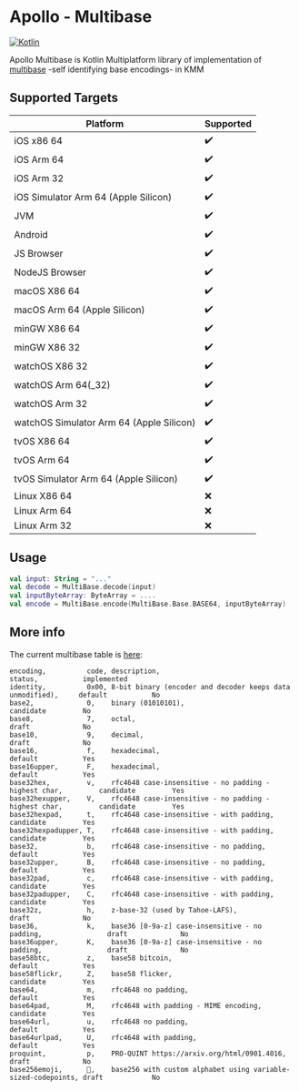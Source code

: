 # Apollo - Multibase
[![Kotlin](https://img.shields.io/badge/kotlin-1.7.20-blue.svg?logo=kotlin)](http://kotlinlang.org)

Apollo Multibase is Kotlin Multiplatform library of implementation of [multibase](https://github.com/multiformats/multibase) -self identifying base encodings- in KMM

## Supported Targets
| Platform                                 | Supported          |
|------------------------------------------|--------------------|
| iOS x86 64                               | :heavy_check_mark: |
| iOS Arm 64                               | :heavy_check_mark: |
| iOS Arm 32                               | :heavy_check_mark: |
| iOS Simulator Arm 64 (Apple Silicon)     | :heavy_check_mark: |
| JVM                                      | :heavy_check_mark: | 
| Android                                  | :heavy_check_mark: |
| JS Browser                               | :heavy_check_mark: |
| NodeJS Browser                           | :heavy_check_mark: |
| macOS X86 64                             | :heavy_check_mark: |
| macOS Arm 64 (Apple Silicon)             | :heavy_check_mark: |
| minGW X86 64                             | :heavy_check_mark: |
| minGW X86 32                             | :heavy_check_mark: | 
| watchOS X86 32                           | :heavy_check_mark: |
| watchOS Arm 64(_32)                      | :heavy_check_mark: |
| watchOS Arm 32                           | :heavy_check_mark: |
| watchOS Simulator Arm 64 (Apple Silicon) | :heavy_check_mark: |
| tvOS X86 64                              | :heavy_check_mark: |
| tvOS Arm 64                              | :heavy_check_mark: |
| tvOS Simulator Arm 64 (Apple Silicon)    | :heavy_check_mark: |
| Linux X86 64                             | :x:                |
| Linux Arm 64                             | :x:                |
| Linux Arm 32                             | :x:                |

## Usage
```kotlin
val input: String = "..."
val decode = MultiBase.decode(input)
val inputByteArray: ByteArray = ....
val encode = MultiBase.encode(MultiBase.Base.BASE64, inputByteArray)
```

## More info
The current multibase table is [here](multibase.csv):

```
encoding,          code, description,                                                  status,           implemented
identity,          0x00, 8-bit binary (encoder and decoder keeps data unmodified),     default           No
base2,             0,    binary (01010101),                                            candidate         No
base8,             7,    octal,                                                        draft             No
base10,            9,    decimal,                                                      draft             No
base16,            f,    hexadecimal,                                                  default           Yes
base16upper,       F,    hexadecimal,                                                  default           Yes
base32hex,         v,    rfc4648 case-insensitive - no padding - highest char,         candidate         Yes
base32hexupper,    V,    rfc4648 case-insensitive - no padding - highest char,         candidate         Yes
base32hexpad,      t,    rfc4648 case-insensitive - with padding,                      candidate         Yes
base32hexpadupper, T,    rfc4648 case-insensitive - with padding,                      candidate         Yes
base32,            b,    rfc4648 case-insensitive - no padding,                        default           Yes
base32upper,       B,    rfc4648 case-insensitive - no padding,                        default           Yes
base32pad,         c,    rfc4648 case-insensitive - with padding,                      candidate         Yes
base32padupper,    C,    rfc4648 case-insensitive - with padding,                      candidate         Yes
base32z,           h,    z-base-32 (used by Tahoe-LAFS),                               draft             No
base36,            k,    base36 [0-9a-z] case-insensitive - no padding,                draft             No
base36upper,       K,    base36 [0-9a-z] case-insensitive - no padding,                draft             No
base58btc,         z,    base58 bitcoin,                                               default           Yes
base58flickr,      Z,    base58 flicker,                                               candidate         Yes
base64,            m,    rfc4648 no padding,                                           default           Yes
base64pad,         M,    rfc4648 with padding - MIME encoding,                         candidate         Yes
base64url,         u,    rfc4648 no padding,                                           default           Yes
base64urlpad,      U,    rfc4648 with padding,                                         default           Yes
proquint,          p,    PRO-QUINT https://arxiv.org/html/0901.4016,                   draft             No
base256emoji,      🚀,    base256 with custom alphabet using variable-sized-codepoints, draft            No
```